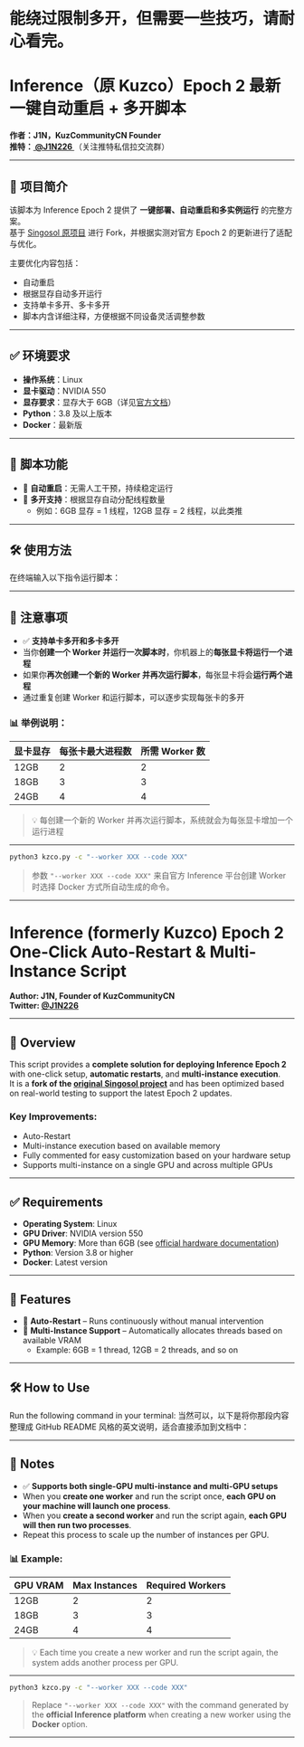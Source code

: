 # 能绕过限制多开，但需要一些技巧，请耐心看完。
# Inference（原 Kuzco）Epoch 2 最新一键自动重启 + 多开脚本

**作者：J1N，KuzCommunityCN Founder**  
**推特：[ @J1N226 ](https://twitter.com/J1N226)**（关注推特私信拉交流群）

---

## 📌 项目简介

该脚本为 Inference Epoch 2 提供了 **一键部署、自动重启和多实例运行** 的完整方案。  
基于 [Singosol 原项目](https://github.com/singosol/kuzco-docker) 进行 Fork，并根据实测对官方 Epoch 2 的更新进行了适配与优化。

主要优化内容包括：
- 自动重启
- 根据显存自动多开运行
- 支持单卡多开、多卡多开
- 脚本内含详细注释，方便根据不同设备灵活调整参数

---

## ✅ 环境要求

- **操作系统**：Linux  
- **显卡驱动**：NVIDIA 550  
- **显存要求**：显存大于 6GB（详见[官方文档](https://docs.inference.supply/hardware)）  
- **Python**：3.8 及以上版本
- **Docker**：最新版

---

## 🚀 脚本功能

- 🔁 **自动重启**：无需人工干预，持续稳定运行  
- 🧩 **多开支持**：根据显存自动分配线程数量  
  - 例如：6GB 显存 = 1 线程，12GB 显存 = 2 线程，以此类推

---

## 🛠️ 使用方法

在终端输入以下指令运行脚本：

---

## 📖 注意事项

- ✅ **支持单卡多开和多卡多开**
- 当你**创建一个 Worker 并运行一次脚本时**，你机器上的**每张显卡将运行一个进程**
- 如果你**再次创建一个新的 Worker 并再次运行脚本**，每张显卡将会**运行两个进程**
- 通过重复创建 Worker 和运行脚本，可以逐步实现每张卡的多开

### 📊 举例说明：

| 显卡显存 | 每张卡最大进程数 | 所需 Worker 数 |
|----------|------------------|----------------|
| 12GB     | 2                | 2              |
| 18GB     | 3                | 3              |
| 24GB     | 4                | 4              |

> 💡 每创建一个新的 Worker 并再次运行脚本，系统就会为每张显卡增加一个运行进程

--- 

```bash
python3 kzco.py -c "--worker XXX --code XXX"
```

> 参数 `"--worker XXX --code XXX"` 来自官方 Inference 平台创建 Worker 时选择 Docker 方式所自动生成的命令。

---

# Inference (formerly Kuzco) Epoch 2 One-Click Auto-Restart & Multi-Instance Script

**Author: J1N, Founder of KuzCommunityCN**  
**Twitter: [@J1N226](https://twitter.com/J1N226)** 

---

## 📌 Overview

This script provides a **complete solution for deploying Inference Epoch 2** with one-click setup, **automatic restarts**, and **multi-instance execution**.  
It is a **fork of the [original Singosol project](https://github.com/singosol/kuzco-docker)** and has been optimized based on real-world testing to support the latest Epoch 2 updates.

### Key Improvements:
- Auto-Restart
- Multi-instance execution based on available memory  
- Fully commented for easy customization based on your hardware setup
- Supports multi-instance on a single GPU and across multiple GPUs

---

## ✅ Requirements

- **Operating System**: Linux  
- **GPU Driver**: NVIDIA version 550  
- **GPU Memory**: More than 6GB (see [official hardware documentation](https://docs.inference.supply/hardware))  
- **Python**: Version 3.8 or higher  
- **Docker**: Latest version

---

## 🚀 Features

- 🔁 **Auto-Restart** – Runs continuously without manual intervention  
- 🧩 **Multi-Instance Support** – Automatically allocates threads based on available VRAM  
  - Example: 6GB = 1 thread, 12GB = 2 threads, and so on

---

## 🛠️ How to Use

Run the following command in your terminal:
当然可以，以下是将你那段内容整理成 GitHub README 风格的英文说明，适合直接添加到文档中：

---

## 📖 Notes

- ✅ **Supports both single-GPU multi-instance and multi-GPU setups**
- When you **create one worker** and run the script once, **each GPU on your machine will launch one process**.
- When you **create a second worker** and run the script again, **each GPU will then run two processes**.
- Repeat this process to scale up the number of instances per GPU.

### 📊 Example:

| GPU VRAM | Max Instances | Required Workers |
|----------|---------------|------------------|
| 12GB     | 2             | 2                |
| 18GB     | 3             | 3                |
| 24GB     | 4             | 4                |

> 💡 Each time you create a new worker and run the script again, the system adds another process per GPU.

---

```bash
python3 kzco.py -c "--worker XXX --code XXX"
```

> Replace `"--worker XXX --code XXX"` with the command generated by the **official Inference platform** when creating a new worker using the **Docker** option.

---
